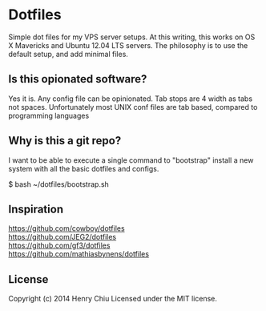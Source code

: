 # Dotfiles

Simple dot files for my VPS server setups.  At this writing, this works on OS X Mavericks and Ubuntu 12.04 LTS servers.
The philosophy is to use the default setup, and add minimal files.

## Is this opionated software?
Yes it is.  Any config file can be opinionated.
Tab stops are 4 width as tabs not spaces.  Unfortunately most UNIX conf files are tab based, compared to programming languages

## Why is this a git repo?

I want to be able to execute a single command to "bootstrap" install a new system with all the basic dotfiles and configs.

  $ bash ~/dotfiles/bootstrap.sh

## Inspiration
<https://github.com/cowboy/dotfiles>  
<https://github.com/JEG2/dotfiles>  
<https://github.com/gf3/dotfiles>  
<https://github.com/mathiasbynens/dotfiles>  

## License
Copyright (c) 2014 Henry Chiu
Licensed under the MIT license.  
